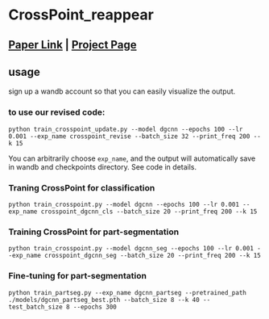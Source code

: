 # CrossPoint_reappear
## [Paper Link](https://arxiv.org/abs/2203.00680) | [Project Page](https://mohamedafham.github.io/CrossPoint/) 

## usage
sign up a wandb account so that you can easily visualize the output.
### to use our revised code: 
```
python train_crosspoint_update.py --model dgcnn --epochs 100 --lr 0.001 --exp_name crosspoint_revise --batch_size 32 --print_freq 200 --k 15
```
You can arbitrarily choose ```exp_name```, and the output will automatically save in wandb and checkpoints directory. See code in details.

### Traning CrossPoint for classification
```
python train_crosspoint.py --model dgcnn --epochs 100 --lr 0.001 --exp_name crosspoint_dgcnn_cls --batch_size 20 --print_freq 200 --k 15
```
### Training CrossPoint for part-segmentation
```
python train_crosspoint.py --model dgcnn_seg --epochs 100 --lr 0.001 --exp_name crosspoint_dgcnn_seg --batch_size 20 --print_freq 200 --k 15
```
### Fine-tuning for part-segmentation
```
python train_partseg.py --exp_name dgcnn_partseg --pretrained_path ./models/dgcnn_partseg_best.pth --batch_size 8 --k 40 --test_batch_size 8 --epochs 300
```
